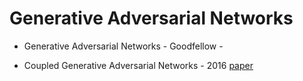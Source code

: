 # Generative Adversarial Networks

* Generative Adversarial Networks - Goodfellow - []()

* Coupled Generative Adversarial Networks - 2016 [paper](https://arxiv.org/pdf/1606.07536.pdf)